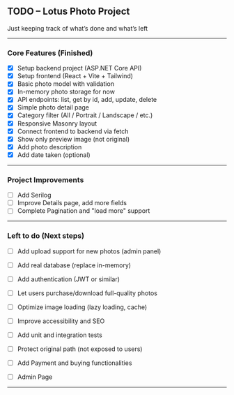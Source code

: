 ## TODO – Lotus Photo Project

Just keeping track of what’s done and what’s left 

---

### Core Features (Finished)

* [x] Setup backend project (ASP.NET Core API)
* [x] Setup frontend (React + Vite + Tailwind)
* [x] Basic photo model with validation
* [x] In-memory photo storage for now
* [x] API endpoints: list, get by id, add, update, delete
* [x] Simple photo detail page
* [x] Category filter (All / Portrait / Landscape / etc.)
* [x] Responsive Masonry layout
* [x] Connect frontend to backend via fetch
* [x] Show only preview image (not original)
* [x] Add photo description
* [x] Add date taken (optional)

---

### Project Improvements

* [ ] Add Serilog
* [ ] Improve Details page, add more fields 
* [ ] Complete Pagination and "load more" support

---

### Left to do (Next steps)

* [ ] Add upload support for new photos (admin panel)
* [ ] Add real database (replace in-memory)
* [ ] Add authentication (JWT or similar)
* [ ] Let users purchase/download full-quality photos
* [ ] Optimize image loading (lazy loading, cache) 
* [ ] Improve accessibility and SEO
* [ ] Add unit and integration tests
* [ ] Protect original path (not exposed to users)
* [ ] Add Payment and buying functionalities
* [ ] Admin Page


---